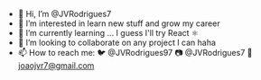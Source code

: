- 👋 Hi, I’m @JVRodrigues7
- 👀 I’m interested in learn new stuff and grow my career
- 🌱 I’m currently learning ... I guess I'll try React ⚛️
- 💞️ I’m looking to collaborate on any project I can haha
- 📫 How to reach me:
      🐦 @JVRodrigues97
      📷 @JVRodrigues7
      📧 joaojvr7@gmail.com

<!---
JVRodrigues7/JVRodrigues7 is a ✨ special ✨ repository because its `README.md` (this file) appears on your GitHub profile.
You can click the Preview link to take a look at your changes.
--->
